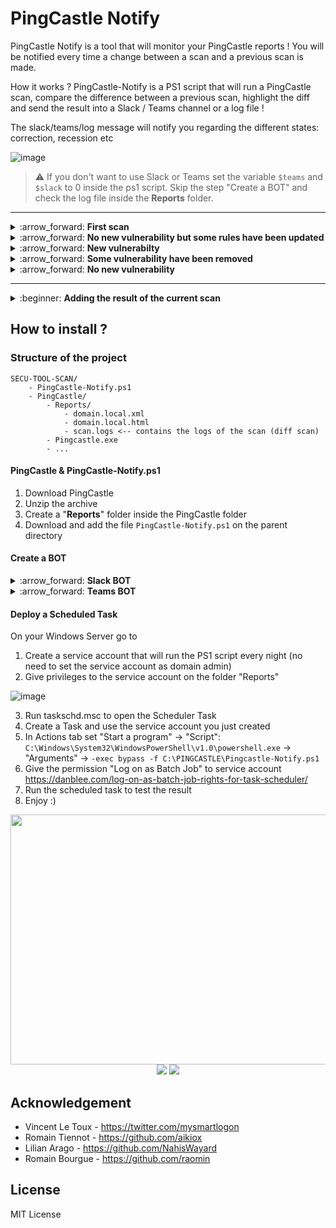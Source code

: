 PingCastle Notify
===

PingCastle Notify is a tool that will monitor your PingCastle reports ! You will be notified every time a change between a scan and a previous scan is made.

How it works ? PingCastle-Notify is a PS1 script that will run a PingCastle scan, compare the difference between a previous scan, highlight the diff and send the result into a Slack / Teams channel or a log file !

The slack/teams/log message will notify you regarding the different states: correction, recession etc

<p align="center">

![image](https://github.com/LuccaSA/PingCastle-Notify/assets/5891788/35eb7e52-600e-4c15-bcb3-f57bf0b2a89f)

> :warning: If you don't want to use Slack or Teams set the variable `$teams` and `$slack` to 0 inside the ps1 script. Skip the step "Create a BOT" and check the log file inside the **Reports** folder.

</p>
<hr>
<details>
<summary>:arrow_forward: <b>First scan</b></summary>

Slack             | Teams
:-------------------------:|:-------------------------:
![image](https://user-images.githubusercontent.com/5891788/191265007-57656f04-12ed-4e93-af36-90b0711aa412.png)  |   ![image](https://user-images.githubusercontent.com/5891788/193760283-ef171f2d-6992-44b7-ad8e-8b3f113ffe3d.png)


</details>
<details>
<summary>:arrow_forward: <b>No new vulnerability but some rules have been updated</b></summary>

![image](https://user-images.githubusercontent.com/5891788/191266282-cd790c58-76df-4116-89fa-4aa954f0dd7e.png)

</details>
<details>

<summary>:arrow_forward: <b>New vulnerabilty</b></summary>

Slack             | Teams
:-------------------------:|:-------------------------:
![image](https://user-images.githubusercontent.com/5891788/191268156-cb1c1884-beef-421e-9aae-75661e071abf.png)  |   ![image](https://user-images.githubusercontent.com/5891788/193760136-668fca48-9ddf-47dd-b82a-0708117954f1.png)


</details>
<details>
<summary>:arrow_forward: <b>Some vulnerability have been removed</b></summary>

Slack             | Teams
:-------------------------:|:-------------------------:
![image](https://user-images.githubusercontent.com/5891788/191265798-0ef01763-6401-4c51-9d7d-8bf6f5ab246d.png)   |   ![image](https://user-images.githubusercontent.com/5891788/193760223-8658c35c-0ef3-4012-8679-8946987f4e4a.png)
 


</details>
<details>
<summary>:arrow_forward: <b>No new vulnerability</b></summary>

No result in slack since reports are the same
</details>

---
<details>
<summary>:beginner: <b>Adding the result of the current scan</b></summary>

Set the variable `$print_current_result` to 1 in the script, the rules flagged on the current scan will be added as a thread into Slack or after the rule diff on Teams.

Slack             | Teams
:-------------------------:|:-------------------------:
![image](https://user-images.githubusercontent.com/5891788/194527966-f13e0f85-cff6-4e22-86b1-00f871b29cc2.png)  |   ![Teams_8N2r3YiVh4](https://user-images.githubusercontent.com/5891788/194527837-8f6f0910-aa17-47d2-bfee-01d4defa569b.png)
</details>



## How to install ?

### Structure of the project

```
SECU-TOOL-SCAN/
    - PingCastle-Notify.ps1
    - PingCastle/
        - Reports/
            - domain.local.xml
            - domain.local.html
            - scan.logs <-- contains the logs of the scan (diff scan)
        - Pingcastle.exe
        - ...
```

#### PingCastle & PingCastle-Notify.ps1

1. Download PingCastle
2. Unzip the archive
3. Create a "**Reports**" folder inside the PingCastle folder
4. Download and add the file `PingCastle-Notify.ps1` on the parent directory

#### Create a BOT

<details>
<summary>:arrow_forward: <b>Slack BOT</b></summary>

1. In Slack create an application https://api.slack.com/apps
2. Add the following rights
   - Click on "Add features and functionality" -> Bots (configure the name)
   - Click on "Add features and functionality" -> Permissions (add the following permissions)
   - Generate a "Bot User OAuth Token" on the Permissions tab
   
![image](https://user-images.githubusercontent.com/5891788/191264679-7942173b-bb1f-4dd1-a936-4e97acdb1b5e.png)

3. Get your token add it to the PingCastle-Notify.ps1 script
4. Create a slack channel and add your bot user to the channel
5. You can test your bot using https://api.slack.com/methods/chat.postMessage/test
6. Add the channel to the script
7. Run the script to test using this command: 
   `powershell.exe -exec bypass C:\YOUR_PATH\SECU-TOOL-SCAN\PingCastle-Notify.ps1`
</details>
<details>
<summary>:arrow_forward: <b>Teams BOT</b></summary>

1. Create a channel **pingcastle-scan**
2. Click on the "..." dots and select "Connectors"
3. Search for **Webhook**
4. Add the webhook
5. Re-click on the connectors button and on the webhook click **"configure"**
6. Add a title and a logo and click **Create**, copy the wehbook URL
7. Add the url on the variable `$teamsUri`
8. Set the variable `$teams` to 1 and `$slack` to 0
</details>

#### Deploy a Scheduled Task

On your Windows Server go to

1. Create a service account that will run the PS1 script every night (no need to set the service account as domain admin)
2. Give privileges to the service account on the folder "Reports"

![image](https://user-images.githubusercontent.com/5891788/191264615-ab0b9479-b869-4cbf-9e74-499ca0b38c4e.png)

3. Run taskschd.msc to open the Scheduler Task
4. Create a Task and use the service account you just created
5. In Actions tab set "Start a program" -> "Script": `C:\Windows\System32\WindowsPowerShell\v1.0\powershell.exe` -> "Arguments" -> `-exec bypass -f C:\PINGCASTLE\Pingcastle-Notify.ps1`
6. Give the permission "Log on as Batch Job" to service account https://danblee.com/log-on-as-batch-job-rights-for-task-scheduler/
7. Run the scheduled task to test the result
8. Enjoy :)

<p align="center">
<img width="600" height="400" src="https://user-images.githubusercontent.com/5891788/191264530-bb4f2700-d91b-4e94-8bb8-ea57238e90ca.png">
<img src="https://user-images.githubusercontent.com/5891788/191264565-a5fe4a3c-b14d-4e5a-b6c0-efe741d4591d.png">
<img src="https://user-images.githubusercontent.com/5891788/191264503-cb3155a9-f2b3-4fed-b6de-eaf35b47a545.png">
</p>

## Acknowledgement

- Vincent Le Toux - https://twitter.com/mysmartlogon
- Romain Tiennot - https://github.com/aikiox
- Lilian Arago - https://github.com/NahisWayard
- Romain Bourgue - https://github.com/raomin

## License

MIT License
